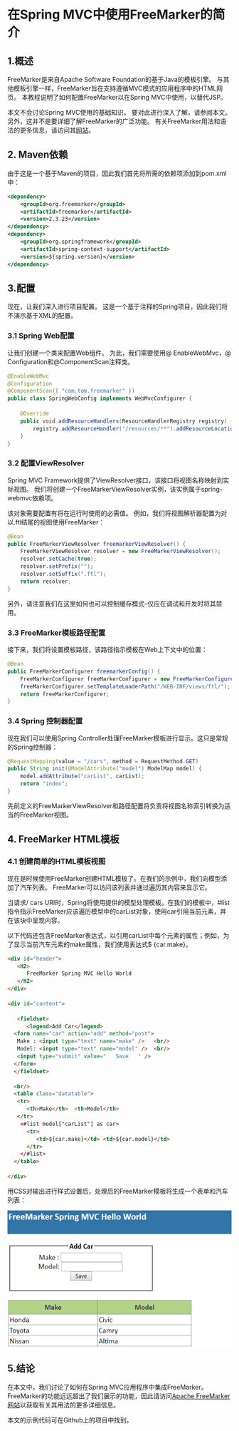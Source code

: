 # 在Spring MVC中使用FreeMarker的简介

## 1.概述
FreeMarker是来自Apache Software Foundation的基于Java的模板引擎。 与其他模板引擎一样，FreeMarker旨在支持遵循MVC模式的应用程序中的HTML网页。 本教程说明了如何配置FreeMarker以在Spring MVC中使用，以替代JSP。

本文不会讨论Spring MVC使用的基础知识。 要对此进行深入了解，请参阅本文。 另外，这并不是要详细了解FreeMarker的广泛功能。 有关FreeMarker用法和语法的更多信息，请访问其[网站](https://freemarker.incubator.apache.org/)。

## 2. Maven依赖
由于这是一个基于Maven的项目，因此我们首先将所需的依赖项添加到pom.xml中：

```xml
<dependency>
    <groupId>org.freemarker</groupId>
    <artifactId>freemarker</artifactId>
    <version>2.3.23</version>
</dependency>
<dependency>
    <groupId>org.springframework</groupId>
    <artifactId>spring-context-support</artifactId>
    <version>${spring.version}</version>
</dependency>
```

## 3.配置
现在，让我们深入进行项目配置。 这是一个基于注释的Spring项目，因此我们将不演示基于XML的配置。

### 3.1 Spring Web配置
让我们创建一个类来配置Web组件。 为此，我们需要使用@ EnableWebMvc，@ Configuration和@ComponentScan注释类。

```java
@EnableWebMvc
@Configuration
@ComponentScan({ "com.tom.freemarker" })
public class SpringWebConfig implements WebMvcConfigurer {

    @Override
    public void addResourceHandlers(ResourceHandlerRegistry registry) {
        registry.addResourceHandler("/resources/**").addResourceLocations("/resources/");
    }
}
```

### 3.2 配置ViewResolver
Spring MVC Framework提供了ViewResolver接口，该接口将视图名称映射到实际视图。 我们将创建一个FreeMarkerViewResolver实例，该实例属于spring-webmvc依赖项。

该对象需要配置有将在运行时使用的必需值。 例如，我们将视图解析器配置为对以.ftl结尾的视图使用FreeMarker：

```java
@Bean
public FreeMarkerViewResolver freemarkerViewResolver() {
    FreeMarkerViewResolver resolver = new FreeMarkerViewResolver();
    resolver.setCache(true);
    resolver.setPrefix("");
    resolver.setSuffix(".ftl");
    return resolver;
}
```

另外，请注意我们在这里如何也可以控制缓存模式–仅应在调试和开发时将其禁用。

### 3.3 FreeMarker模板路径配置
接下来，我们将设置模板路径，该路径指示模板在Web上下文中的位置：

```java
@Bean
public FreeMarkerConfigurer freemarkerConfig() {
    FreeMarkerConfigurer freeMarkerConfigurer = new FreeMarkerConfigurer();
    freeMarkerConfigurer.setTemplateLoaderPath("/WEB-INF/views/ftl/");
    return freeMarkerConfigurer;
}
```

### 3.4 Spring 控制器配置
现在我们可以使用Spring Controller处理FreeMarker模板进行显示。这只是常规的Spring控制器：

```java
@RequestMapping(value = "/cars", method = RequestMethod.GET)
public String init(@ModelAttribute("model") ModelMap model) {
    model.addAttribute("carList", carList);
    return "index";
}
```

先前定义的FreeMarkerViewResolver和路径配置将负责将视图名称索引转换为适当的FreeMarker视图。

## 4. FreeMarker HTML模板
### 4.1 创建简单的HTML模板视图
现在是时候使用FreeMarker创建HTML模板了。在我们的示例中，我们向模型添加了汽车列表。 FreeMarker可以访问该列表并通过遍历其内容来显示它。

当请求/ cars URI时，Spring将使用提供的模型处理模板。在我们的模板中，#list指令指示FreeMarker应该遍历模型中的carList对象，使用car引用当前元素，并在该块中呈现内容。

以下代码还包含FreeMarker表达式，以引用carList中每个元素的属性；例如，为了显示当前汽车元素的make属性，我们使用表达式$ {car.make}。

```html
<div id="header">
   <H2>
      FreeMarker Spring MVC Hello World
   </H2>
</div>

<div id="content">

   <fieldset>
      <legend>Add Car</legend>
  <form name="car" action="add" method="post">
   Make : <input type="text" name="make" />   <br/>
   Model: <input type="text" name="model" />  <br/>
   <input type="submit" value="   Save   " />
  </form>
  </fieldset>
  
  <br/>
  <table class="datatable">
   <tr>
      <th>Make</th>  <th>Model</th>
   </tr>
    <#list model["carList"] as car>
      <tr>
         <td>${car.make}</td> <td>${car.model}</td>
      </tr>
    </#list>
  </table>

</div>  
```

用CSS对输出进行样式设置后，处理后的FreeMarker模板将生成一个表单和汽车列表：

![image-20200413001016181](../img/spring-mvc-freemarker.png)

## 5.结论
在本文中，我们讨论了如何在Spring MVC应用程序中集成FreeMarker。 FreeMarker的功能远远超出了我们展示的功能，因此请访问[Apache FreeMarker网站](https://freemarker.incubator.apache.org/)以获取有关其用法的更多详细信息。

本文的示例代码可在Github上的项目中找到。